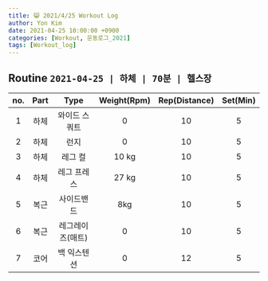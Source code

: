 ```yaml
---
title: 😸 2021/4/25 Workout Log
author: Yon Kim
date: 2021-04-25 10:00:00 +0900
categories: [Workout, 운동로그_2021]
tags: [Workout_log]
---
```


## Routine `2021-04-25 | 하체 | 70분 | 헬스장` ##
|no.|Part|Type|Weight(Rpm)|Rep(Distance)|Set(Min)|
|:---:|:---:|:---:|:---:|:---:|:---:|
|1|하체|와이드 스쿼트|0|10|5|
|2|하체|런지|0|10|5|
|3|하체|레그 컬|10 kg|10|5|
|4|하체|레그 프레스|27 kg|10|5|
|5|복근|사이드밴드|8kg|10|5|
|6|복근|레그레이즈(매트)|0|10|5|
|7|코어|백 익스텐션|0|12|5|




